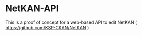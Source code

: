 # NetKAN-API

This is a proof of concept for a web-based API to edit NetKAN ( https://github.com/KSP-CKAN/NetKAN )
